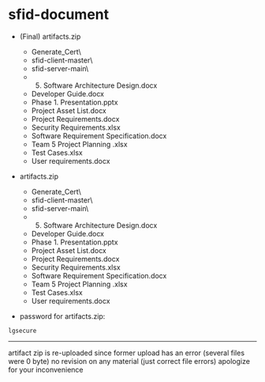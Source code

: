 # sfid-document


- (Final) artifacts.zip
  - Generate_Cert\
  - sfid-client-master\
  - sfid-server-main\
  - 05. Software Architecture Design.docx
  - Developer Guide.docx
  - Phase 1. Presentation.pptx
  - Project Asset List.docx
  - Project Requirements.docx
  - Security Requirements.xlsx
  - Software Requirement Specification.docx
  - Team 5 Project Planning .xlsx
  - Test Cases.xlsx
  - User requirements.docx


- artifacts.zip 
  - Generate_Cert\
  - sfid-client-master\
  - sfid-server-main\
  - 05. Software Architecture Design.docx
  - Developer Guide.docx
  - Phase 1. Presentation.pptx
  - Project Asset List.docx
  - Project Requirements.docx
  - Security Requirements.xlsx
  - Software Requirement Specification.docx
  - Team 5 Project Planning .xlsx
  - Test Cases.xlsx
  - User requirements.docx


- password for artifacts.zip:
```
lgsecure
```  

*** 
artifact zip is re-uploaded since former upload has an error
(several files were 0 byte)
no revision on any material (just correct file errors)
apologize for your inconvenience
